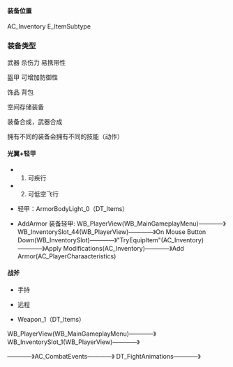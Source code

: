 #### 装备位置
AC_Inventory
E_ItemSubtype

### 装备类型

武器
杀伤力
易携带性

盔甲
可增加防御性

饰品
背包

空间存储装备


装备合成，武器合成

拥有不同的装备会拥有不同的技能（动作）

#### 光翼+轻甲

* 1.  可疾行

* 2.  可低空飞行

* 轻甲：ArmorBodyLight_0（DT_Items）

* AddArmor 装备轻甲:    WB_PlayerView(WB_MainGameplayMenu)————》WB_InventorySlot_44(WB_PlayerView)————》On Mouse Button Down(WB_InventorySlot)————》"TryEquipItem"(AC_Inventory)————》Apply Modifications(AC_Inventory)————》Add Armor(AC_PlayerCharaacteristics)


#### 战斧

* 手持

* 远程


* Weapon_1（DT_Items）

 WB_PlayerView(WB_MainGameplayMenu)————》WB_InventorySlot_1(WB_PlayerView)————》
 
 
————》AC_CombatEvents————》 DT_FightAnimations————》
